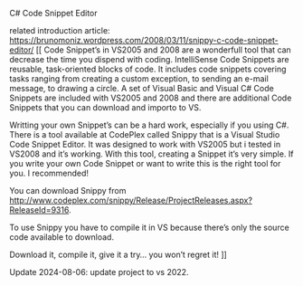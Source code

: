 C# Code Snippet Editor

related introduction article: https://brunomoniz.wordpress.com/2008/03/11/snippy-c-code-snippet-editor/
[[
Code Snippet’s in VS2005 and 2008 are a wonderfull tool that can decrease the time you dispend with coding. IntelliSense Code Snippets are reusable, task-oriented blocks of code. It includes code snippets covering tasks ranging from creating a custom exception, to sending an e-mail message, to drawing a circle. A set of Visual Basic and Visual C# Code Snippets are included with VS2005 and 2008 and there are additional Code Snippets that you can download and importo to VS.

Writting your own Snippet’s can be a hard work, especially if you using C#. There is a tool available at CodePlex called Snippy that is a Visual Studio Code Snippet Editor. It was designed to work with VS2005 but i tested in VS2008 and it’s working. With this tool, creating a Snippet it’s very simple. If you write your own Code Snippet or want to write this is the right tool for you. I recommended!

You can download Snippy from  http://www.codeplex.com/snippy/Release/ProjectReleases.aspx?ReleaseId=9316.

To use Snippy you have to compile it in VS because there’s only the source code available to download.

Download it, compile it, give it a try… you won’t regret it!
]]


Update 2024-08-06:
update project to vs 2022.

